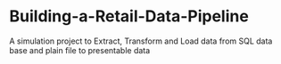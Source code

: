 # Building-a-Retail-Data-Pipeline
A simulation project to Extract, Transform and Load data from SQL data base and plain file to presentable data

